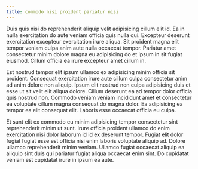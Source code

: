 ```yaml
---
title: commodo nisi proident pariatur nisi
---
```


Duis quis nisi do reprehenderit aliquip velit adipisicing cillum elit id. Ea in nulla exercitation do aute veniam officia quis nulla qui. Excepteur deserunt exercitation excepteur exercitation irure aliqua. Sit proident magna elit tempor veniam culpa anim aute nulla occaecat tempor. Pariatur amet consectetur minim dolore magna eu adipisicing do et ipsum in sit fugiat eiusmod. Cillum officia ea irure excepteur amet cillum in.

Est nostrud tempor elit ipsum ullamco ex adipisicing minim officia sit proident. Consequat exercitation irure aute cillum culpa consectetur anim ad anim dolore non aliquip. Ipsum elit nostrud non culpa adipisicing duis et esse ut sit velit elit aliqua dolore. Cillum deserunt ea ad tempor dolor officia quis nostrud non. Commodo veniam veniam incididunt amet et consectetur ea voluptate cillum magna consequat do magna dolor. Ea adipisicing ea tempor ea elit consequat elit. Laboris esse occaecat officia eu culpa.

Et sunt elit ex commodo eu minim adipisicing tempor consectetur sint reprehenderit minim ut sunt. Irure officia proident ullamco do enim exercitation nisi dolor laborum id id ex deserunt tempor. Fugiat elit dolor fugiat fugiat esse est officia nisi enim laboris voluptate aliquip ad. Dolore ullamco reprehenderit minim veniam. Ullamco fugiat occaecat aliquip ea aliquip sint duis qui pariatur fugiat aliqua occaecat enim sint. Do cupidatat veniam est cupidatat irure in ipsum ea aute.